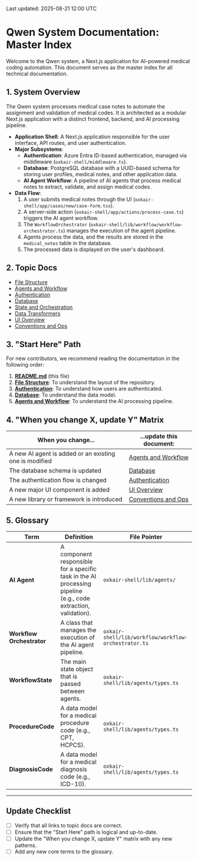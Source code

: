 
Last updated: 2025-08-21 12:00 UTC

# Qwen System Documentation: Master Index

Welcome to the Qwen system, a Next.js application for AI-powered medical coding automation. This document serves as the master index for all technical documentation.

## 1. System Overview

The Qwen system processes medical case notes to automate the assignment and validation of medical codes. It is architected as a modular Next.js application with a distinct frontend, backend, and AI processing pipeline.

*   **Application Shell**: A Next.js application responsible for the user interface, API routes, and user authentication.
*   **Major Subsystems**:
    *   **Authentication**: Azure Entra ID-based authentication, managed via middleware (`oxkair-shell/middleware.ts`).
    *   **Database**: PostgreSQL database with a UUID-based schema for storing user profiles, medical notes, and other application data.
    *   **AI Agent Workflow**: A pipeline of AI agents that process medical notes to extract, validate, and assign medical codes.
*   **Data Flow**:
    1.  A user submits medical notes through the UI (`oxkair-shell/app/cases/new/case-form.tsx`).
    2.  A server-side action (`oxkair-shell/app/actions/process-case.ts`) triggers the AI agent workflow.
    3.  The `WorkflowOrchestrator` (`oxkair-shell/lib/workflow/workflow-orchestrator.ts`) manages the execution of the agent pipeline.
    4.  Agents process the data, and the results are stored in the `medical_notes` table in the database.
    5.  The processed data is displayed on the user's dashboard.

## 2. Topic Docs

*   [File Structure](./file-structure.md)
*   [Agents and Workflow](./agents-and-workflow.md)
*   [Authentication](./authentication.md)
*   [Database](./database.md)
*   [State and Orchestration](./state-and-orchestration.md)
*   [Data Transformers](./data-transformers.md)
*   [UI Overview](./ui-overview.md)
*   [Conventions and Ops](./conventions-and-ops.md)

## 3. "Start Here" Path

For new contributors, we recommend reading the documentation in the following order:

1.  **[README.md](./README.md)** (this file)
2.  **[File Structure](./file-structure.md)**: To understand the layout of the repository.
3.  **[Authentication](./authentication.md)**: To understand how users are authenticated.
4.  **[Database](./database.md)**: To understand the data model.
5.  **[Agents and Workflow](./agents-and-workflow.md)**: To understand the AI processing pipeline.

## 4. "When you change X, update Y" Matrix

| When you change... | ...update this document: |
| ------------------ | ------------------------ |
| A new AI agent is added or an existing one is modified | [Agents and Workflow](./agents-and-workflow.md) |
| The database schema is updated | [Database](./database.md) |
| The authentication flow is changed | [Authentication](./authentication.md) |
| A new major UI component is added | [UI Overview](./ui-overview.md) |
| A new library or framework is introduced | [Conventions and Ops](./conventions-and-ops.md) |

## 5. Glossary

| Term | Definition | File Pointer |
| --- | --- | --- |
| **AI Agent** | A component responsible for a specific task in the AI processing pipeline (e.g., code extraction, validation). | `oxkair-shell/lib/agents/` |
| **Workflow Orchestrator** | A class that manages the execution of the AI agent pipeline. | `oxkair-shell/lib/workflow/workflow-orchestrator.ts` |
| **WorkflowState** | The main state object that is passed between agents. | `oxkair-shell/lib/agents/types.ts` |
| **ProcedureCode** | A data model for a medical procedure code (e.g., CPT, HCPCS). | `oxkair-shell/lib/agents/types.ts` |
| **DiagnosisCode** | A data model for a medical diagnosis code (e.g., ICD-10). | `oxkair-shell/lib/agents/types.ts` |

---

## Update Checklist

*   [ ] Verify that all links to topic docs are correct.
*   [ ] Ensure that the "Start Here" path is logical and up-to-date.
*   [ ] Update the "When you change X, update Y" matrix with any new patterns.
*   [ ] Add any new core terms to the glossary.
